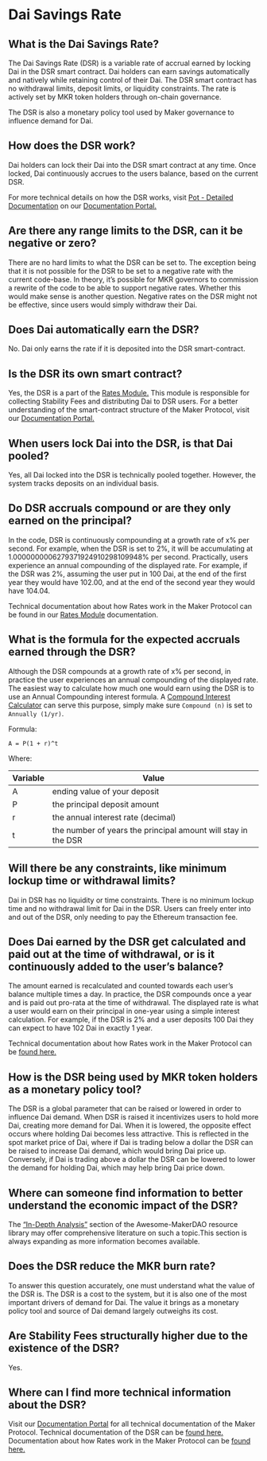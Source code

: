 # Dai Savings Rate

## What is the Dai Savings Rate?

The Dai Savings Rate (DSR) is a variable rate of accrual earned by locking Dai in the DSR smart contract. Dai holders can earn savings automatically and natively while retaining control of their Dai. The DSR smart contract has no withdrawal limits, deposit limits, or liquidity constraints. The rate is actively set by MKR token holders through on-chain governance.

The DSR is also a monetary policy tool used by Maker governance to influence demand for Dai.

## How does the DSR work?

Dai holders can lock their Dai into the DSR smart contract at any time. Once locked, Dai continuously accrues to the users balance, based on the current DSR.

For more technical details on how the DSR works, visit [Pot - Detailed Documentation](https://docs.makerdao.com/smart-contract-modules/rates-module/pot-detailed-documentation) on our [Documentation Portal.](https://docs.makerdao.com/)

## Are there any range limits to the DSR, can it be negative or zero?

There are no hard limits to what the DSR can be set to. The exception being that it is not possible for the DSR to be set to a negative rate with the current code-base. In theory, it’s possible for MKR governors to commission a rewrite of the code to be able to support negative rates. Whether this would make sense is another question. Negative rates on the DSR might not be effective, since users would simply withdraw their Dai.

## Does Dai automatically earn the DSR?

No. Dai only earns the rate if it is deposited into the DSR smart-contract.

## Is the DSR its own smart contract?

Yes, the DSR is a part of the [Rates Module.](https://docs.makerdao.com/smart-contract-modules/rates-module) This module is responsible for collecting Stability Fees and distributing Dai to DSR users. For a better understanding of the smart-contract structure of the Maker Protocol, visit our [Documentation Portal.](https://docs.makerdao.com/)

## When users lock Dai into the DSR, is that Dai pooled?

Yes, all Dai locked into the DSR is technically pooled together. However, the system tracks deposits on an individual basis.

## Do DSR accruals compound or are they only earned on the principal?

In the code, DSR is continuously compounding at a growth rate of x% per second. For example, when the DSR is set to 2%, it will be accumulating at 1.0000000006279371924910298109948‬% per second. Practically, users experience an annual compounding of the displayed rate. For example, if the DSR was 2%, assuming the user put in 100 Dai, at the end of the first year they would have 102.00, and at the end of the second year they would have 104.04.

Technical documentation about how Rates work in the Maker Protocol can be found in our [Rates Module](https://docs.makerdao.com/smart-contract-modules/rates-module) documentation.

## What is the formula for the expected accruals earned through the DSR?

Although the DSR compounds at a growth rate of x% per second, in practice the user experiences an annual compounding of the displayed rate. The easiest way to calculate how much one would earn using the DSR is to use an Annual Compounding interest formula. A [Compound Interest Calculator](https://www.calculatorsoup.com/calculators/financial/compound-interest-calculator.php) can serve this purpose, simply make sure `Compound (n)` is set to `Annually (1/yr)`.

Formula:

```
A = P(1 + r)^t
```

Where:

  | Variable              | Value |
  | ------------------------- | ----- |
  | A | ending value of your deposit |
  | P | the principal deposit amount |
  | r | the annual interest rate \(decimal\) |
  | t | the number of years the principal amount will stay in the DSR |

## Will there be any constraints, like minimum lockup time or withdrawal limits?

Dai in DSR has no liquidity or time constraints. There is no minimum lockup time and no withdrawal limit for Dai in the DSR. Users can freely enter into and out of the DSR, only needing to pay the Ethereum transaction fee.

## Does Dai earned by the DSR get calculated and paid out at the time of withdrawal, or is it continuously added to the user’s balance?

The amount earned is recalculated and counted towards each user’s balance multiple times a day. In practice, the DSR compounds once a year and is paid out pro-rata at the time of withdrawal. The displayed rate is what a user would earn on their principal in one-year using a simple interest calculation. For example, if the DSR is 2% and a user deposits 100 Dai they can expect to have 102 Dai in exactly 1 year.

Technical documentation about how Rates work in the Maker Protocol can be [found here.](https://docs.makerdao.com/smart-contract-modules/rates-module)

## How is the DSR being used by MKR token holders as a monetary policy tool?

The DSR is a global parameter that can be raised or lowered in order to influence Dai demand. When DSR is raised it incentivizes users to hold more Dai, creating more demand for Dai. When it is lowered, the opposite effect occurs where holding Dai becomes less attractive. This is reflected in the spot market price of Dai, where if Dai is trading below a dollar the DSR can be raised to increase Dai demand, which would bring Dai price up. Conversely, if Dai is trading above a dollar the DSR can be lowered to lower the demand for holding Dai, which may help bring Dai price down.

## Where can someone find information to better understand the economic impact of the DSR?

The [“In-Depth Analysis”](https://awesome.makerdao.com/#makerdao-101) section of the Awesome-MakerDAO resource library may offer comprehensive literature on such a topic.This section is always expanding as more information becomes available.

## Does the DSR reduce the MKR burn rate?

To answer this question accurately, one must understand what the value of the DSR is. The DSR is a cost to the system, but it is also one of the most important drivers of demand for Dai. The value it brings as a monetary policy tool and source of Dai demand largely outweighs its cost.

## Are Stability Fees structurally higher due to the existence of the DSR?

Yes.

## Where can I find more technical information about the DSR?

Visit our [Documentation Portal](https://docs.makerdao.com/) for all technical documentation of the Maker Protocol. Technical documentation of the DSR can be [found here.](https://docs.makerdao.com/smart-contract-modules/rates-module/pot-detailed-documentation) Documentation about how Rates work in the Maker Protocol can be [found here.](https://docs.makerdao.com/smart-contract-modules/rates-module)

